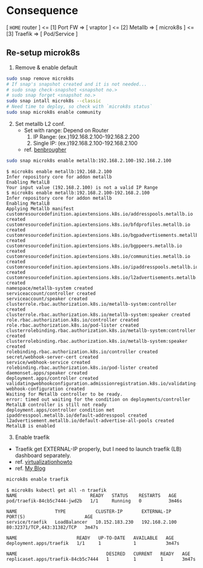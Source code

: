 # Consequence

[ `HOME` router ] <= [1] Port FW => [ vraptor ] <= [2] Metallb => [ microk8s ] <= [3] Traefik => [ Pod/Service ]

## Re-setup microk8s

1. Remove & enable default

```bash
sudo snap remove microk8s
# If snap's snapshot created and it is not needed...
# sudo snap check-snapshot <snapshot no.>
# sudo snap forget <snapshot no.>
sudo snap intall microk8s --classic
# Need time to deploy, so check with `microk8s status`
sudo snap microk8s enable community
```

2. Set metallb L2 conf.
   - Set with range: Depend on Router
     1. IP Range: (ex.)192.168.2.100-192.168.2.200
     2. Single IP: (ex.)192.168.2.100-192.168.2.100
   - ref. [benbrougher](https://benbrougher.tech/posts/microk8s-ingress/)

```bash
sudo snap microk8s enable metallb:192.168.2.100-192.168.2.100
```

```shell
$ microk8s enable metallb:192.168.2.100
Infer repository core for addon metallb
Enabling MetalLB
Your input value (192.168.2.100) is not a valid IP Range
$ microk8s enable metallb:192.168.2.100-192.168.2.100
Infer repository core for addon metallb
Enabling MetalLB
Applying Metallb manifest
customresourcedefinition.apiextensions.k8s.io/addresspools.metallb.io created
customresourcedefinition.apiextensions.k8s.io/bfdprofiles.metallb.io created
customresourcedefinition.apiextensions.k8s.io/bgpadvertisements.metallb.io created
customresourcedefinition.apiextensions.k8s.io/bgppeers.metallb.io created
customresourcedefinition.apiextensions.k8s.io/communities.metallb.io created
customresourcedefinition.apiextensions.k8s.io/ipaddresspools.metallb.io created
customresourcedefinition.apiextensions.k8s.io/l2advertisements.metallb.io created
namespace/metallb-system created
serviceaccount/controller created
serviceaccount/speaker created
clusterrole.rbac.authorization.k8s.io/metallb-system:controller created
clusterrole.rbac.authorization.k8s.io/metallb-system:speaker created
role.rbac.authorization.k8s.io/controller created
role.rbac.authorization.k8s.io/pod-lister created
clusterrolebinding.rbac.authorization.k8s.io/metallb-system:controller created
clusterrolebinding.rbac.authorization.k8s.io/metallb-system:speaker created
rolebinding.rbac.authorization.k8s.io/controller created
secret/webhook-server-cert created
service/webhook-service created
rolebinding.rbac.authorization.k8s.io/pod-lister created
daemonset.apps/speaker created
deployment.apps/controller created
validatingwebhookconfiguration.admissionregistration.k8s.io/validating-webhook-configuration created
Waiting for Metallb controller to be ready.
error: timed out waiting for the condition on deployments/controller
MetalLB controller is still not ready
deployment.apps/controller condition met
ipaddresspool.metallb.io/default-addresspool created
l2advertisement.metallb.io/default-advertise-all-pools created
MetalLB is enabled
```

3. Enable traefik
  - Traefik get EXTERNAL-IP properly, but I need to launch traefik (LB) dashboard separately.
  - ref. [virtualizationhowto](https://www.virtualizationhowto.com/2022/12/microk8s-ingress-controller-configuration-with-traefik/)
  - ref. [My Blog](https://blog.minseong.xyz/post/traefik-with-minikube-in-m1/)

```bash
microk8s enable traefik
```

```shell
$ microk8s kubectl get all -n traefik
NAME                           READY   STATUS    RESTARTS   AGE
pod/traefik-84cb5c7444-jwd2b   1/1     Running   0          3m46s

NAME              TYPE           CLUSTER-IP       EXTERNAL-IP     PORT(S)                      AGE
service/traefik   LoadBalancer   10.152.183.230   192.168.2.100   80:32371/TCP,443:31382/TCP   3m47s

NAME                      READY   UP-TO-DATE   AVAILABLE   AGE
deployment.apps/traefik   1/1     1            1           3m47s

NAME                                 DESIRED   CURRENT   READY   AGE
replicaset.apps/traefik-84cb5c7444   1         1         1       3m47s
```
